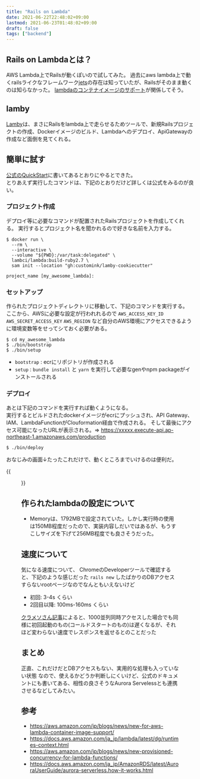 ```yaml
---
title: "Rails on Lambda"
date: 2021-06-22T22:48:02+09:00
lastmod: 2021-06-23T01:48:02+09:00
draft: false
tags: ["backend"]
---
```


## Rails on Lambdaとは？
AWS Lambda上でRailsが動くぽいので試してみた。
過去にaws lambda上で動くrailsライクなフレームワーク[jets](https://rubyonjets.com/)の存在は知っていたが、Railsがそのまま動くのは知らなかった。
[lambdaのコンテナイメージのサポート](https://aws.amazon.com/jp/blogs/news/new-for-aws-lambda-container-image-support/)が関係してそう。

## lamby

[Lamby](https://github.com/customink/lamby)は、まさにRailsをlambda上で走らせるためツールで、新規Railsプロジェクトの作成、Dockerイメージのビルド、Lambdaへのデプロイ、ApiGatewayの作成など面倒を見てくれる。

## 簡単に試す


[公式のQuickStart](https://lamby.custominktech.com/docs/quick_start)に書いてあるとおりにやるとできた。  
とりあえず実行したコマンドは、下記のとおりだけど詳しくは公式をみるのが良い。


### プロジェクト作成

デプロイ等に必要なコマンドが配置されたRailsプロジェクトを作成してくれる。
実行するとプロジェクト名を聞かれるので好きな名前を入力する。


```shell
$ docker run \
  --rm \
  --interactive \
  --volume "${PWD}:/var/task:delegated" \
  lambci/lambda:build-ruby2.7 \
  sam init --location "gh:customink/lamby-cookiecutter"
```

```
project_name [my_awesome_lambda]:
```

### セットアップ

作られたプロジェクトディレクトリに移動して、下記のコマンドを実行する。
ここから、AWSに必要な設定が行われれるので
`AWS_ACCESS_KEY_ID` `AWS_SECRET_ACCESS_KEY` `AWS_REGION` など自分のAWS環境にアクセスできるように環境変数等をせってシておく必要がある。

```
$ cd my_awesome_lambda
$ ./bin/bootstrap
$ ./bin/setup
```

- `bootstrap` : ecrにリポジトリが作成される  
- `setup` : `bundle install` と `yarn` を実行して必要なgenやnpm packageがインストールされる



### デプロイ

あとは下記のコマンドを実行すれば動くようになる。  
実行するとビルドされたdockerイメージがecrにプッシュされ、API Gateway、IAM、LambdaFunctionがClouformation経由で作成される。
そして最後にアクセス可能になったURLが表示される。=> https://xxxxx.execute-api.ap-northeast-1.amazonaws.com/production 

```
$ ./bin/deploy
```

おなじみの画面↓たったこれだけで、動くところまでいけるのは便利だ。

{{<figure src="/images/rails-screen-shot.png" title="">}}

## 作られたlambdaの設定について

- Memoryは、1792MBで設定されていた。しかし実行時の使用は150MB程度だったので、実装内容しだいではあるが、もうすこしサイズを下げて256MB程度でも良さそうだった。

## 速度について

気になる速度について、 ChromeのDeveloperツールで確認すると、下記のような感じだった
`rails new` したばかりのDBアクセスすらないrootページなのでなんともいえないけど  

- 初回: 3-4s くらい
- 2回目以降: 100ms-160ms くらい

[クラメソさん記事](https://dev.classmethod.jp/articles/measure-container-image-lambda-coldstart/)によると、1000並列同時アクセスした場合でも同様に初回起動のもの(コールドスタートのもの)は遅くなるが、それほど変わらない速度でレスポンスを返せるとのことだった

## まとめ

正直、これだけだとDBアクセスもない、実用的な処理も入っていない状態
なので、使えるかどうか判断しにくいけど、公式のドキュメントにも書いてある、相性の良さそうなAurora Servelessとも連携させるなどしてみたい。

## 参考

- https://aws.amazon.com/jp/blogs/news/new-for-aws-lambda-container-image-support/
- https://docs.aws.amazon.com/ja_jp/lambda/latest/dg/runtimes-context.html
- https://aws.amazon.com/jp/blogs/news/new-provisioned-concurrency-for-lambda-functions/
- https://docs.aws.amazon.com/ja_jp/AmazonRDS/latest/AuroraUserGuide/aurora-serverless.how-it-works.html
